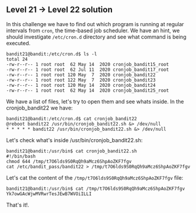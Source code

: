 ## Level 21 -> Level 22 solution

In this challenge we have to find out which program is running at regular intervals from `cron`,
the time-based job scheduler.
We have an hint, we should investigate `/etc/cron.d` directory and see what command is being executed.

```console
bandit21@bandit:/etc/cron.d$ ls -l
total 24
-rw-r--r-- 1 root root  62 May 14  2020 cronjob_bandit15_root
-rw-r--r-- 1 root root  62 Jul 11  2020 cronjob_bandit17_root
-rw-r--r-- 1 root root 120 May  7  2020 cronjob_bandit22
-rw-r--r-- 1 root root 122 May  7  2020 cronjob_bandit23
-rw-r--r-- 1 root root 120 May 14  2020 cronjob_bandit24
-rw-r--r-- 1 root root  62 May 14  2020 cronjob_bandit25_root
```

We have a list of files, let's try to open them and see whats inside.
In the cronjob_bandit22 we have:
```console
bandit21@bandit:/etc/cron.d$ cat cronjob_bandit22
@reboot bandit22 /usr/bin/cronjob_bandit22.sh &> /dev/null
* * * * * bandit22 /usr/bin/cronjob_bandit22.sh &> /dev/null
```
Let's check what's inside /usr/bin/cronjob_bandit22.sh:
```console
bandit21@bandit:/usr/bin$ cat cronjob_bandit22.sh
#!/bin/bash
chmod 644 /tmp/t7O6lds9S0RqQh9aMcz6ShpAoZKF7fgv
cat /etc/bandit_pass/bandit22 > /tmp/t7O6lds9S0RqQh9aMcz6ShpAoZKF7fgv
```
Let's cat the content of the `/tmp/t7O6lds9S0RqQh9aMcz6ShpAoZKF7fgv` file:
```console
bandit21@bandit:/usr/bin$ cat /tmp/t7O6lds9S0RqQh9aMcz6ShpAoZKF7fgv
Yk7owGAcWjwMVRwrTesJEwB7WVOiILLI
```
That's it!.
